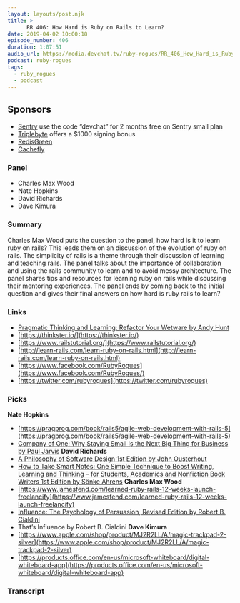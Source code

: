 ```yaml
---
layout: layouts/post.njk
title: >
      RR 406: How Hard is Ruby on Rails to Learn?
date: 2019-04-02 10:00:18
episode_number: 406
duration: 1:07:51
audio_url: https://media.devchat.tv/ruby-rogues/RR_406_How_Hard_is_Ruby_on_Rails_to_Learn.mp3
podcast: ruby-rogues
tags: 
  - ruby_rogues
  - podcast
---
```


## **Sponsors**

- [Sentry](https://sentry.io/welcome/) use the code “devchat” for 2 months free on Sentry small plan
- [Triplebyte](https://triplebyte.com/rogues) offers a $1000 signing bonus
- [RedisGreen](https://redisgreen.net/?utm_source=rubyrogues&utm_medium=podcast&utm_campaign=rubyrogues)
- [Cachefly](http://www.cachefly.com/)

### **Panel**

- Charles Max Wood
- Nate Hopkins
- David Richards
- Dave Kimura

### **Summary**
Charles Max Wood puts the question to the panel, how hard is it to learn ruby on rails? This leads them on an discussion of the evolution of ruby on rails. The simplicity of rails is a theme through their discussion of learning and teaching rails. The panel talks about the importance of collaboration and using the rails community to learn and to avoid messy architecture. The panel shares tips and resources for learning ruby on rails while discussing their mentoring experiences. The panel ends by coming back to the initial question and gives their final answers on how hard is ruby rails to learn?
### **Links**

- [Pragmatic Thinking and Learning: Refactor Your Wetware by Andy Hunt](https://www.amazon.com/Pragmatic-Thinking-Learning-Refactor-Programmers-ebook/dp/B00A32NYYE/ref=sr_1_fkmr0_1%20?ie=UTF8&qid=1548462018&sr=8-1&linkCode=ll1&tag=devchattv-20&linkId=f06bfe7482dca8bb751ed6d7cc86e2ab&language=en_US)
- [https://thinkster.io/](https://thinkster.io/)
- [https://www.railstutorial.org/](https://www.railstutorial.org/)
- [http://learn-rails.com/learn-ruby-on-rails.html](http://learn-rails.com/learn-ruby-on-rails.html)
- [https://www.facebook.com/RubyRogues](https://www.facebook.com/RubyRogues/)
- [https://twitter.com/rubyrogues](https://twitter.com/rubyrogues)

### **Picks**
 **Nate Hopkins**
- [https://pragprog.com/book/rails5/agile-web-development-with-rails-5](https://pragprog.com/book/rails5/agile-web-development-with-rails-5)
- [Company of One: Why Staying Small Is the Next Big Thing for Business by Paul Jarvis](https://www.amazon.com/Company-One-Staying-Small-Business/dp/1328972356/ref=tmm_hrd_swatch_0?ie=UTF8&qid=1548462018&sr=8-1&linkCode=ll1&tag=devchattv-20&linkId=f06bfe7482dca8bb751ed6d7cc86e2ab&language=en_US)
**David Richards**
- [A Philosophy of Software Design 1st Edition by John Ousterhout](https://www.amazon.com/Philosophy-Software-Design-John-Ousterhout/dp/1732102201/ref=sr_1_fkmr3_1?ie=UTF8&qid=1548462018&sr=8-1&linkCode=ll1&tag=devchattv-20&linkId=f06bfe7482dca8bb751ed6d7cc86e2ab&language=en_US)
- [How to Take Smart Notes: One Simple Technique to Boost Writing, Learning and Thinking – for Students, Academics and Nonfiction Book Writers 1st Edition by Sönke Ahrens](https://www.amazon.com/gp/product/1542866502/ref=ppx_yo_dt_b_asin_title_o02_s00?ie=UTF8&qid=1548462018&sr=8-1&linkCode=ll1&tag=devchattv-20&linkId=f06bfe7482dca8bb751ed6d7cc86e2ab&language=en_US)
**Charles Max Wood**
- [https://www.jamesfend.com/learned-ruby-rails-12-weeks-launch-freelancify](https://www.jamesfend.com/learned-ruby-rails-12-weeks-launch-freelancify)
- [Influence: The Psychology of Persuasion, Revised Edition by Robert B. Cialdini](https://www.amazon.com/Influence-Psychology-Persuasion-Robert-Cialdini/dp/006124189X/ref=as_li_ss_tl?ie=UTF8&qid=1548462018&sr=8-1&linkCode=ll1&tag=devchattv-20&linkId=f06bfe7482dca8bb751ed6d7cc86e2ab&language=en_US)
- That’s Influence by Robert B. Cialdini
**Dave Kimura**
- [https://www.apple.com/shop/product/MJ2R2LL/A/magic-trackpad-2-silver](https://www.apple.com/shop/product/MJ2R2LL/A/magic-trackpad-2-silver)
- [https://products.office.com/en-us/microsoft-whiteboard/digital-whiteboard-app](https://products.office.com/en-us/microsoft-whiteboard/digital-whiteboard-app)


### Transcript


